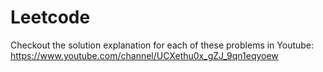 # Leetcode

Checkout the solution explanation for each of these problems in Youtube: https://www.youtube.com/channel/UCXethu0x_gZJ_9qn1eqyoew
